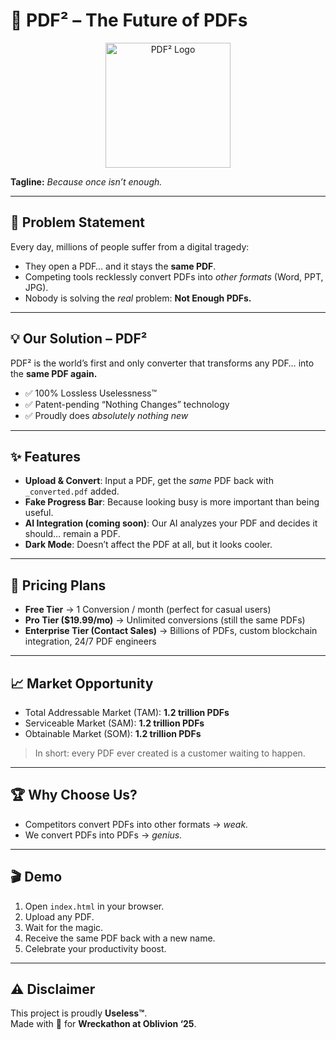 # 🖤 PDF² – The Future of PDFs  

<p align="center">
  <img src="PD.png" width="200" alt="PDF² Logo">
</p>

**Tagline:** *Because once isn’t enough.*  

---

## 🚨 Problem Statement  
Every day, millions of people suffer from a digital tragedy:  
- They open a PDF… and it stays the **same PDF**.  
- Competing tools recklessly convert PDFs into *other formats* (Word, PPT, JPG).  
- Nobody is solving the *real* problem: **Not Enough PDFs.**  

---

## 💡 Our Solution – PDF²  
PDF² is the world’s first and only converter that transforms any PDF… into the **same PDF again.**  

- ✅ 100% Lossless Uselessness™  
- ✅ Patent-pending “Nothing Changes” technology  
- ✅ Proudly does *absolutely nothing new*  

---

## ✨ Features  
- **Upload & Convert**: Input a PDF, get the *same* PDF back with `_converted.pdf` added.  
- **Fake Progress Bar**: Because looking busy is more important than being useful.  
- **AI Integration (coming soon)**: Our AI analyzes your PDF and decides it should… remain a PDF.  
- **Dark Mode**: Doesn’t affect the PDF at all, but it looks cooler.  

---

## 💸 Pricing Plans  
- **Free Tier** → 1 Conversion / month (perfect for casual users)  
- **Pro Tier ($19.99/mo)** → Unlimited conversions (still the same PDFs)  
- **Enterprise Tier (Contact Sales)** → Billions of PDFs, custom blockchain integration, 24/7 PDF engineers  

---

## 📈 Market Opportunity  
- Total Addressable Market (TAM): **1.2 trillion PDFs**  
- Serviceable Market (SAM): **1.2 trillion PDFs**  
- Obtainable Market (SOM): **1.2 trillion PDFs**  
> In short: every PDF ever created is a customer waiting to happen.  

---

## 🏆 Why Choose Us?  
- Competitors convert PDFs into other formats → *weak.*  
- We convert PDFs into PDFs → *genius.*  

---

## 🎬 Demo  
1. Open `index.html` in your browser.  
2. Upload any PDF.  
3. Wait for the magic.  
4. Receive the same PDF back with a new name.  
5. Celebrate your productivity boost.  

---

## ⚠️ Disclaimer  
This project is proudly **Useless™**.  
Made with 💖 for **Wreckathon at Oblivion ‘25**.  
